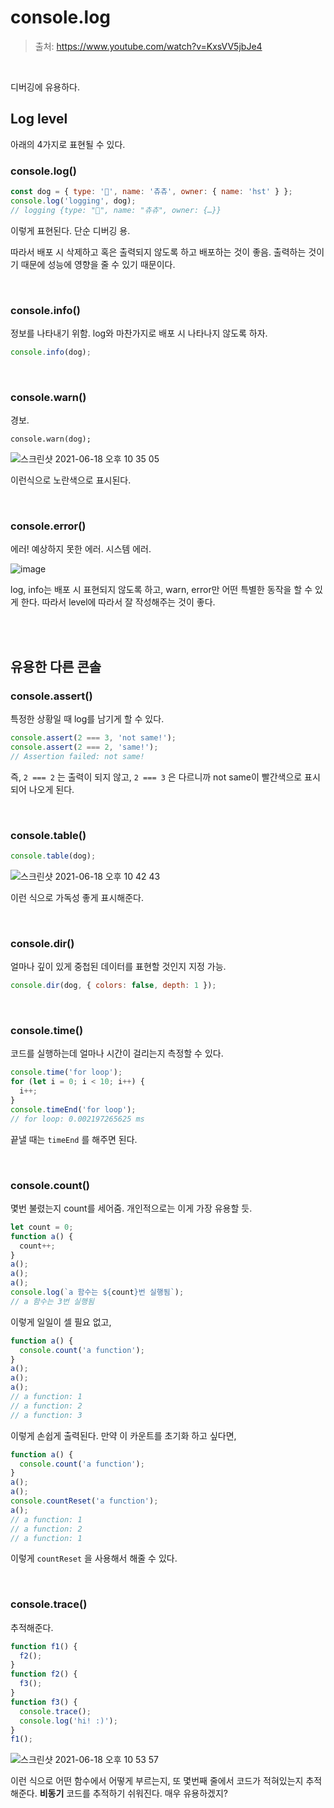 # console.log

> 출처: https://www.youtube.com/watch?v=KxsVV5jbJe4

<br/>

디버깅에 유용하다.

## Log level

아래의 4가지로 표현될 수 있다.

### console.log()

```js
const dog = { type: '🐶', name: '츄츄', owner: { name: 'hst' } };
console.log('logging', dog);
// logging {type: "🐶", name: "츄츄", owner: {…}}
```

이렇게 표현된다. 단순 디버깅 용.

따라서 배포 시 삭제하고 혹은 출력되지 않도록 하고 배포하는 것이 좋음. 출력하는 것이기 때문에 성능에 영향을 줄 수 있기 때문이다.

<br/>

### console.info()

정보를 나타내기 위함. log와 마찬가지로 배포 시 나타나지 않도록 하자.

```js
console.info(dog);
```

<br/>

### console.warn()

경보.

```
console.warn(dog);
```

![스크린샷 2021-06-18 오후 10 35 05](https://user-images.githubusercontent.com/59427983/122569266-86756380-d085-11eb-995d-871ee640e768.png)

이런식으로 노란색으로 표시된다.

<br/>

### console.error()

에러! 예상하지 못한 에러. 시스템 에러.

![image](https://user-images.githubusercontent.com/59427983/122569444-b6246b80-d085-11eb-9800-b8ba75b85b34.png)

log, info는 배포 시 표현되지 않도록 하고, warn, error만 어떤 특별한 동작을 할 수 있게 한다. 따라서 level에 따라서 잘 작성해주는 것이 좋다.

<br/>

<br/>

## 유용한 다른 콘솔

### console.assert()

특정한 상황일 때 log를 남기게 할 수 있다.

```js
console.assert(2 === 3, 'not same!');
console.assert(2 === 2, 'same!');
// Assertion failed: not same!
```

즉, `2 === 2` 는 출력이 되지 않고, `2 === 3` 은 다르니까 not same이 빨간색으로 표시되어 나오게 된다.

<br/>

### console.table()

```js
console.table(dog);
```

![스크린샷 2021-06-18 오후 10 42 43](https://user-images.githubusercontent.com/59427983/122570224-8164e400-d086-11eb-8570-b26974ebde6c.png)

이런 식으로 가독성 좋게 표시해준다.

<br/>

### console.dir()

얼마나 깊이 있게 중첩된 데이터를 표현할 것인지 지정 가능.

```js
console.dir(dog, { colors: false, depth: 1 });
```

<br/>

### console.time()

코드를 실행하는데 얼마나 시간이 걸리는지 측정할 수 있다.

```js
console.time('for loop');
for (let i = 0; i < 10; i++) {
  i++;
}
console.timeEnd('for loop');
// for loop: 0.002197265625 ms
```

끝낼 때는 `timeEnd` 를 해주면 된다.

<br/>

### console.count()

몇번 불렸는지 count를 세어줌. 개인적으로는 이게 가장 유용할 듯.

```js
let count = 0;
function a() {
  count++;
}
a();
a();
a();
console.log(`a 함수는 ${count}번 실행됨`);
// a 함수는 3번 실행됨
```

이렇게 일일이 셀 필요 없고,

```js
function a() {
  console.count('a function');
}
a();
a();
a();
// a function: 1
// a function: 2
// a function: 3
```

이렇게 손쉽게 출력된다. 만약 이 카운트를 초기화 하고 싶다면,

```js
function a() {
  console.count('a function');
}
a();
a();
console.countReset('a function');
a();
// a function: 1
// a function: 2
// a function: 1
```

이렇게 `countReset` 을 사용해서 해줄 수 있다.

<br/>

### console.trace()

추적해준다.

```js
function f1() {
  f2();
}
function f2() {
  f3();
}
function f3() {
  console.trace();
  console.log('hi! :)');
}
f1();
```

![스크린샷 2021-06-18 오후 10 53 57](https://user-images.githubusercontent.com/59427983/122571801-13b9b780-d088-11eb-875c-bc1cf399f78f.png)

이런 식으로 어떤 함수에서 어떻게 부르는지, 또 몇번째 줄에서 코드가 적혀있는지 추적해준다. **비동기** 코드를 추적하기 쉬워진다. 매우 유용하겠지?
